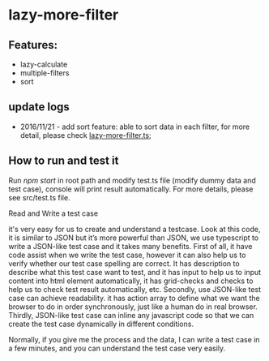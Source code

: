 # lazy-more-filter
## Features:
* lazy-calculate
* multiple-filters
* sort

## update logs
* 2016/11/21 - add sort feature: able to sort data in each filter, for more detail, please check [lazy-more-filter.ts](https://github.com/josephmeng/lazy-more-filter/blob/master/src/lazy-more-filter.ts#L78-L82);


## How to run and test it
Run _npm start_ in root path and modify test.ts file (modify dummy data and test case), console will print result automatically. 
For more details, please see src/test.ts file.

Read and Write a test case

it's very easy for us to create and understand a  testcase. Look at this code, it is similar to JSON but it’s more powerful than JSON, we use typescript to write a JSON-like test case and it takes many benefits. 
First of all, it have code assist when we write the test case, however it can also help us to verify whether our test case spelling are correct. It has description to describe what this test case want to test, and it has input to help us to input content into html element automatically, it has grid-checks and checks to help us to check test result automatically, etc.
Secondly, use JSON-like test case can achieve readability. it has action array to define what we want the browser to do in order synchronously, just like a human do in real browser.
Thirdly, JSON-like test case can inline any javascript code so that we can create the test case dynamically in different conditions.

Normally, if you give me the process and the data, I can write a test case in a few minutes, and you can understand the test case very easily.
